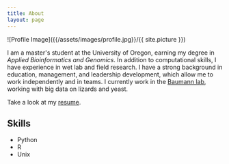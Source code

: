 ```yaml
---
title: About
layout: page
---
```

![Profile Image]({{/assets/images/profile.jpg}}/{{ site.picture }})

<p>I am a master's student at the University of Oregon, earning my degree in <i>Applied Bioinformatics and Genomics</i>. In addition to computational skills, I have experience in wet lab and field research. I have a strong background in education, management, and leadership development, which allow me to work independently and in teams. I currently work in the <a href="http://baumannlab.org/">Baumann lab</a>, working with big data on lizards and yeast.</p>

<p>Take a look at my <a href="https://github.com/davidvho/davidvho.github.io/raw/master/files/ho_resume.pdf">resume</a>.

<h2>Skills</h2>

<ul class="skill-list">
	<li>Python</li>
	<li>R</li>
	<li>Unix</li>
</ul>

